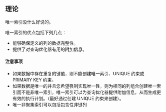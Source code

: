 ## 理论

唯一索引没什么好说的。

唯一索引的优点包括下列几点：

- 能够确保定义的列的数据完整性。
- 提供了对查询优化器有用的附加信息。

#### 注意事项

- 如果数据中存在重复的键值，则不能创建唯一索引、UNIQUE 约束或 PRIMARY KEY 约束。
- 如果数据是唯一的并且您希望强制实现唯一性，则为相同的列组合创建唯一索引而不是非唯一索引，唯一索引可以为查询优化器提供附加信息，从而生成更有效的执行计划。（最好通过创建 UNIQUE 约束来创建）。
- 唯一非聚集索引可以包括包含性非键列

